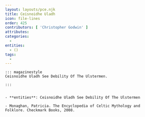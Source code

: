 ```yaml
---
layout: layouts/pce.njk
title: Ceisnoidhe Uladh
icon: file-lines
order: 425
contributors: [ 'Christopher Godwin' ]
attributes:
categories:
  - 
entities:
  - ()
tags:
  - 
---
```

``` tab [group1:Info]
::: magazinestyle
Ceisnoidhe Uladh See Debility Of The Ulstermen.

:::
```
``` tab [group1:Attributes]
```
``` tab [group1:Entities]
- **entities**: Ceisnoidhe Uladh See Debility Of The Ulstermen
```
``` tab [group1:Sources]
- Monaghan, Patricia. The Encyclopedia of Celtic Mythology and Folklore. Checkmark Books, 2008.
```
